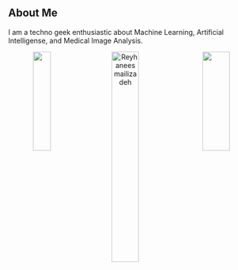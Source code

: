 ## About Me
I am a techno geek enthusiastic about Machine Learning, Artificial Intelligense, and Medical Image Analysis.
<div align="center">
  <img width="33%" align="right" height="200" src="https://github-readme-stats.vercel.app/api?username=Reyhaneesmailizadeh&show_icons=true&theme=vision-friendly-dark">
  <img width="27%" align="left" height="200" src="https://github-readme-stats.vercel.app/api/top-langs/?username=Reyhaneesmailizadeh&size_weight=0.0005&count_weight=0.3&layout=compact&theme=vision-friendly-dark">
  <img width="33%"  align = "center" src="https://github-readme-streak-stats.herokuapp.com/?user=Reyhaneesmailizadeh&count_private=true&theme=vision-friendly-dark" alt="Reyhaneesmailizadeh" />
</div>



<!--
**Reyhaneesmailizadeh/Reyhaneesmailizadeh** is a ✨ _special_ ✨ repository because its `README.md` (this file) appears on your GitHub profile.

Here are some ideas to get you started:

- 🔭 I’m currently working on ...
- 🌱 I’m currently learning ...
- 👯 I’m looking to collaborate on ...
- 🤔 I’m looking for help with ...
- 💬 Ask me about ...
- 📫 How to reach me: ...
- 😄 Pronouns: ...
- ⚡ Fun fact: ...
-->
